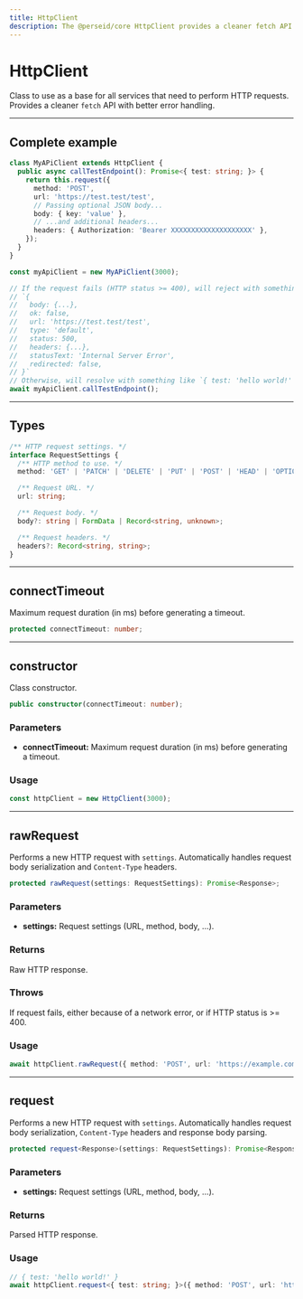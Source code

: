 ```yaml
---
title: HttpClient
description: The @perseid/core HttpClient provides a cleaner fetch API with a better errors handling.
---
```


# HttpClient

Class to use as a base for all services that need to perform HTTP requests.
Provides a cleaner `fetch` API with better error handling.

---

## Complete example

```typescript
class MyAPiClient extends HttpClient {
  public async callTestEndpoint(): Promise<{ test: string; }> {
    return this.request({
      method: 'POST',
      url: 'https://test.test/test',
      // Passing optional JSON body...
      body: { key: 'value' },
      // ...and additional headers...
      headers: { Authorization: 'Bearer XXXXXXXXXXXXXXXXXXXX' },
    });
  }
}

const myApiClient = new MyAPiClient(3000);

// If the request fails (HTTP status >= 400), will reject with something like:
// `{
//   body: {...},
//   ok: false,
//   url: 'https://test.test/test',
//   type: 'default',
//   status: 500,
//   headers: {...},
//   statusText: 'Internal Server Error',
//   redirected: false,
// }`
// Otherwise, will resolve with something like `{ test: 'hello world!' }`.
await myApiClient.callTestEndpoint();
```

---

## Types

```typescript
/** HTTP request settings. */
interface RequestSettings {
  /** HTTP method to use. */
  method: 'GET' | 'PATCH' | 'DELETE' | 'PUT' | 'POST' | 'HEAD' | 'OPTIONS';

  /** Request URL. */
  url: string;

  /** Request body. */
  body?: string | FormData | Record<string, unknown>;

  /** Request headers. */
  headers?: Record<string, string>;
}
```

---

## connectTimeout

Maximum request duration (in ms) before generating a timeout.

```typescript
protected connectTimeout: number;
```

---

## constructor

Class constructor.

```typescript
public constructor(connectTimeout: number);
```

### Parameters

- **connectTimeout:** Maximum request duration (in ms) before generating a timeout.

### Usage

```typescript
const httpClient = new HttpClient(3000);
```

---

## rawRequest

Performs a new HTTP request with `settings`.
Automatically handles request body serialization and `Content-Type` headers.

```typescript
protected rawRequest(settings: RequestSettings): Promise<Response>;
```

### Parameters

- **settings:** Request settings (URL, method, body, ...).

### Returns

Raw HTTP response.

### Throws

If request fails, either because of a network error, or if HTTP status is >= 400.

### Usage

```typescript
await httpClient.rawRequest({ method: 'POST', url: 'https://example.com' });
```

---

## request

Performs a new HTTP request with `settings`.
Automatically handles request body serialization, `Content-Type` headers and response body parsing.

```typescript
protected request<Response>(settings: RequestSettings): Promise<Response>;
```

### Parameters

- **settings:** Request settings (URL, method, body, ...).

### Returns

Parsed HTTP response.

### Usage

```typescript
// { test: 'hello world!' }
await httpClient.request<{ test: string; }>({ method: 'POST', url: 'https://example.com' });
```
